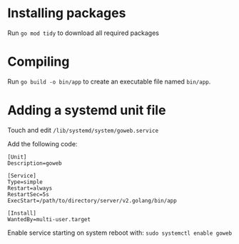 # Installing packages
Run `go mod tidy` to download all required packages

# Compiling
Run `go build -o bin/app` to create an executable file named `bin/app`. 

# Adding a systemd unit file
Touch and edit `/lib/systemd/system/goweb.service`

Add the following code:
```
[Unit]
Description=goweb

[Service]
Type=simple
Restart=always
RestartSec=5s
ExecStart=/path/to/directory/server/v2.golang/bin/app

[Install]
WantedBy=multi-user.target
```

Enable service starting on system reboot with: `sudo systemctl enable goweb`